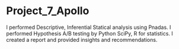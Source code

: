 # Project_7_Apollo
I performed Descriptive, Inferential Statical analysis using Pnadas. I performed Hypothesis A/B testing by Python SciPy, R for statistics. I created a report and provided insights and recommendations.
